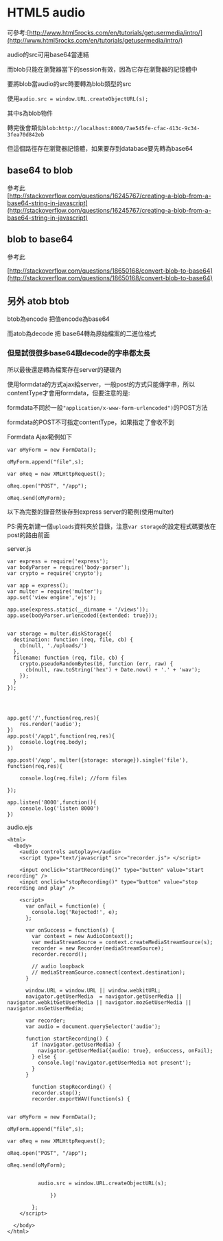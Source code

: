# HTML5 audio

可參考:[http://www.html5rocks.com/en/tutorials/getusermedia/intro/](http://www.html5rocks.com/en/tutorials/getusermedia/intro/)

audio的src可用base64當連結

而blob只能在瀏覽器當下的session有效，因為它存在瀏覽器的記憶體中

要將blob當audio的src時要轉為blob類型的src

使用`audio.src = window.URL.createObjectURL(s);`

其中s為blob物件

轉完後會類似`blob:http://localhost:8000/7ae545fe-cfac-413c-9c34-3fea70d842eb`

但這個路徑存在瀏覽器記憶體，如果要存到database要先轉為base64

## base64 to blob

參考此  
[http://stackoverflow.com/questions/16245767/creating-a-blob-from-a-base64-string-in-javascript](http://stackoverflow.com/questions/16245767/creating-a-blob-from-a-base64-string-in-javascript)

## blob to base64

參考此

[http://stackoverflow.com/questions/18650168/convert-blob-to-base64](http://stackoverflow.com/questions/18650168/convert-blob-to-base64)

## 另外 atob btob

btob為encode 把值encode為base64

而atob為decode 把 base64轉為原始檔案的二進位格式

### 但是試很很多base64跟decode的字串都太長

所以最後還是轉為檔案存在server的硬碟內

使用formdata的方式ajax給server，一般post的方式只能傳字串，所以contentType才會用formdata，但要注意的是:

formdata不同於一般`"application/x-www-form-urlencoded")`的POST方法

formdata的POST不可指定contentType，如果指定了會收不到

Formdata Ajax範例如下

```text
var oMyForm = new FormData();

oMyForm.append("file",s);

var oReq = new XMLHttpRequest();

oReq.open("POST", "/app");

oReq.send(oMyForm);
```

以下為完整的錄音然後存到express server的範例\(使用multer\)

PS:需先新建一個`uploads`資料夾於目錄，注意`var storage`的設定程式碼要放在post的路由前面

server.js

```text
var express = require('express');
var bodyParser = require('body-parser');
var crypto = require('crypto');

var app = express();
var multer = require('multer');
app.set('view engine','ejs');

app.use(express.static(__dirname + '/views'));
app.use(bodyParser.urlencoded({extended: true}));


var storage = multer.diskStorage({
  destination: function (req, file, cb) {
    cb(null, './uploads/')
  },
  filename: function (req, file, cb) {
    crypto.pseudoRandomBytes(16, function (err, raw) {
      cb(null, raw.toString('hex') + Date.now() + '.' + 'wav');
    });
  }
});




app.get('/',function(req,res){
    res.render('audio');
})
app.post('/app1',function(req,res){
    console.log(req.body);
})

app.post('/app', multer({storage: storage}).single('file'), function(req,res){

    console.log(req.file); //form files

});

app.listen('8000',function(){
    console.log('listen 8000')
})
```

audio.ejs

```text
<html>
  <body>
    <audio controls autoplay></audio>
    <script type="text/javascript" src="recorder.js"> </script>

    <input onclick="startRecording()" type="button" value="start recording" />
    <input onclick="stopRecording()" type="button" value="stop recording and play" />

    <script>
      var onFail = function(e) {
        console.log('Rejected!', e);
      };

      var onSuccess = function(s) {
        var context = new AudioContext();
        var mediaStreamSource = context.createMediaStreamSource(s);
        recorder = new Recorder(mediaStreamSource);
        recorder.record();

        // audio loopback
        // mediaStreamSource.connect(context.destination);
      }

      window.URL = window.URL || window.webkitURL;
      navigator.getUserMedia  = navigator.getUserMedia || navigator.webkitGetUserMedia || navigator.mozGetUserMedia || navigator.msGetUserMedia;

      var recorder;
      var audio = document.querySelector('audio');

      function startRecording() {
        if (navigator.getUserMedia) {
          navigator.getUserMedia({audio: true}, onSuccess, onFail);
        } else {
          console.log('navigator.getUserMedia not present');
        }
      }

        function stopRecording() {
        recorder.stop();
        recorder.exportWAV(function(s) {


var oMyForm = new FormData();

oMyForm.append("file",s);

var oReq = new XMLHttpRequest();

oReq.open("POST", "/app");

oReq.send(oMyForm);


          audio.src = window.URL.createObjectURL(s);

              }) 

        };
    </script>

  </body>
</html>
```

